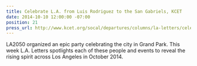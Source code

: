 ```yaml
---
title: Celebrate L.A. from Luis Rodriguez to the San Gabriels, KCET
date: 2014-10-10 12:00:00 -07:00
position: 21
press_url: http://www.kcet.org/socal/departures/columns/la-letters/celebrate-la-from-luis-rodriguez-to-the-san-gabriels.html
---
```


LA2050 organized an epic party celebrating the city in Grand Park. This week L.A. Letters spotlights each of these people and events to reveal the rising spirit across Los Angeles in October 2014.
